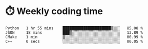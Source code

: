 
# :stopwatch: Weekly coding time
<!--START_SECTION:waka-->

```text
Python   1 hr 55 mins    █████████████████████▒░░░   85.08 %
JSON     18 mins         ███▒░░░░░░░░░░░░░░░░░░░░░   13.89 %
CMake    1 min           ▒░░░░░░░░░░░░░░░░░░░░░░░░   00.99 %
C++      0 secs          ░░░░░░░░░░░░░░░░░░░░░░░░░   00.05 %
```

<!--END_SECTION:waka-->


<!-- <p> <img src="https://github-readme-stats.vercel.app/api?username=cozgerest&show_icons=true&hide_border=false" />  </p> -->

